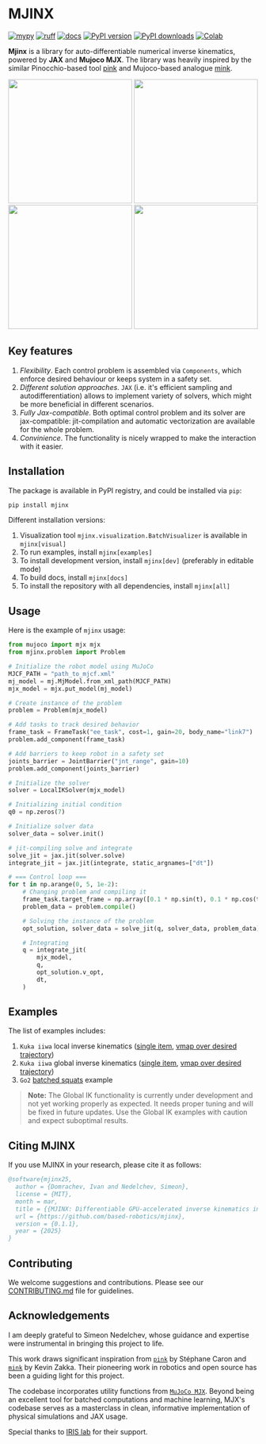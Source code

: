 # MJINX
[![mypy](https://img.shields.io/github/actions/workflow/status/based-robotics/mjinx/mypy.yml?branch=main&label=mypy)](https://github.com/based-robotics/mjinx/actions)
[![ruff](https://img.shields.io/github/actions/workflow/status/based-robotics/mjinx/ruff.yml?branch=main&label=ruff)](https://github.com/based-robotics/mjinx/actions)
[![docs](https://img.shields.io/github/actions/workflow/status/based-robotics/mjinx/docs.yml?branch=main&label=docs)](https://based-robotics.github.io/mjinx/)
[![PyPI version](https://img.shields.io/pypi/v/mjinx?color=blue)](https://pypi.org/project/mjinx/)
[![PyPI downloads](https://img.shields.io/pypi/dm/mjinx?color=blue)](https://pypistats.org/packages/mjinx)
[![Colab](https://colab.research.google.com/assets/colab-badge.svg)](https://colab.research.google.com/github/based-robotics/mjinx/blob/main/examples/notebooks/turoial.ipynb)



**Mjinx** is a library for auto-differentiable numerical inverse kinematics, powered by **JAX** and **Mujoco MJX**. The library was heavily inspired by the similar Pinocchio-based tool [pink](https://github.com/stephane-caron/pink/tree/main) and Mujoco-based analogue [mink](https://github.com/kevinzakka/mink/tree/main).

<p align="center">
  <img src="img/local_ik_output.gif" style="width: 250px" />
  <img src="img/go2_stance.gif" style="width: 250px" /> 
  <img src="img/g1_heart.gif" style="width: 250px"/>
  <img src="img/cassie_caravan.gif" style="width: 250px"/>
</p>

## Key features
1. *Flexibility*. Each control problem is assembled via `Components`, which enforce desired behaviour or keeps system in a safety set. 
2. *Different solution approaches*. `JAX` (i.e. it's efficient sampling and autodifferentiation) allows to implement variety of solvers, which might be more beneficial in different scenarios.
3. *Fully Jax-compatible*. Both optimal control problem and its solver are jax-compatible: jit-compilation and automatic vectorization are available for the whole problem.
4. *Convinience*. The functionality is nicely wrapped to make the interaction with it easier.

## Installation
The package is available in PyPI registry, and could be installed via `pip`:
```python
pip install mjinx
```

Different installation versions:
1. Visualization tool `mjinx.visualization.BatchVisualizer` is available in `mjinx[visual]` 
2. To run examples, install `mjinx[examples]`
3. To install development version, install `mjinx[dev]` (preferably in editable mode)
4. To build docs, install `mjinx[docs]`
5. To install the repository with all dependencies, install `mjinx[all]`

## Usage
Here is the example of `mjinx` usage:

```python
from mujoco import mjx mjx
from mjinx.problem import Problem

# Initialize the robot model using MuJoCo
MJCF_PATH = "path_to_mjcf.xml"
mj_model = mj.MjModel.from_xml_path(MJCF_PATH)
mjx_model = mjx.put_model(mj_model)

# Create instance of the problem
problem = Problem(mjx_model)

# Add tasks to track desired behavior
frame_task = FrameTask("ee_task", cost=1, gain=20, body_name="link7")
problem.add_component(frame_task)

# Add barriers to keep robot in a safety set
joints_barrier = JointBarrier("jnt_range", gain=10)
problem.add_component(joints_barrier)

# Initialize the solver
solver = LocalIKSolver(mjx_model)

# Initializing initial condition
q0 = np.zeros(7)

# Initialize solver data
solver_data = solver.init()

# jit-compiling solve and integrate 
solve_jit = jax.jit(solver.solve)
integrate_jit = jax.jit(integrate, static_argnames=["dt"])

# === Control loop ===
for t in np.arange(0, 5, 1e-2):
    # Changing problem and compiling it
    frame_task.target_frame = np.array([0.1 * np.sin(t), 0.1 * np.cos(t), 0.1, 1, 0, 0,])
    problem_data = problem.compile()

    # Solving the instance of the problem
    opt_solution, solver_data = solve_jit(q, solver_data, problem_data)

    # Integrating
    q = integrate_jit(
        mjx_model,
        q,
        opt_solution.v_opt,
        dt,
    )
```

## Examples
The list of examples includes:
   1. `Kuka iiwa` local inverse kinematics ([single item](examples/local_ik.py), [vmap over desired trajectory](examples/local_ik_vmapped_output.py))
   2. `Kuka iiwa` global inverse kinematics ([single item](examples/global_ik.py), [vmap over desired trajectory](examples/global_ik_vmapped_output.py))
   3. `Go2` [batched squats](examples/go2_squat.py) example
   
> **Note:** The Global IK functionality is currently under development and not yet working properly as expected. It needs proper tuning and will be fixed in future updates. Use the Global IK examples with caution and expect suboptimal results.


## Citing MJINX

If you use MJINX in your research, please cite it as follows:

```bibtex
@software{mjinx25,
  author = {Domrachev, Ivan and Nedelchev, Simeon},
  license = {MIT},
  month = mar,
  title = {{MJINX: Differentiable GPU-accelerated inverse kinematics in JAX}},
  url = {https://github.com/based-robotics/mjinx},
  version = {0.1.1},
  year = {2025}
}
```

## Contributing
We welcome suggestions and contributions. Please see our [CONTRIBUTING.md](CONTRIBUTING.md) file for guidelines.

## Acknowledgements
I am deeply grateful to Simeon Nedelchev, whose guidance and expertise were instrumental in bringing this project to life.

This work draws significant inspiration from [`pink`](https://github.com/stephane-caron/pink) by Stéphane Caron and [`mink`](https://github.com/kevinzakka/mink) by Kevin Zakka. Their pioneering work in robotics and open source has been a guiding light for this project.

The codebase incorporates utility functions from [`MuJoCo MJX`](https://github.com/google-deepmind/mujoco/tree/main/mjx). Beyond being an excellent tool for batched computations and machine learning, MJX's codebase serves as a masterclass in clean, informative implementation of physical simulations and JAX usage.

Special thanks to [IRIS lab](http://iris.kaist.ac.kr/) for their support.
